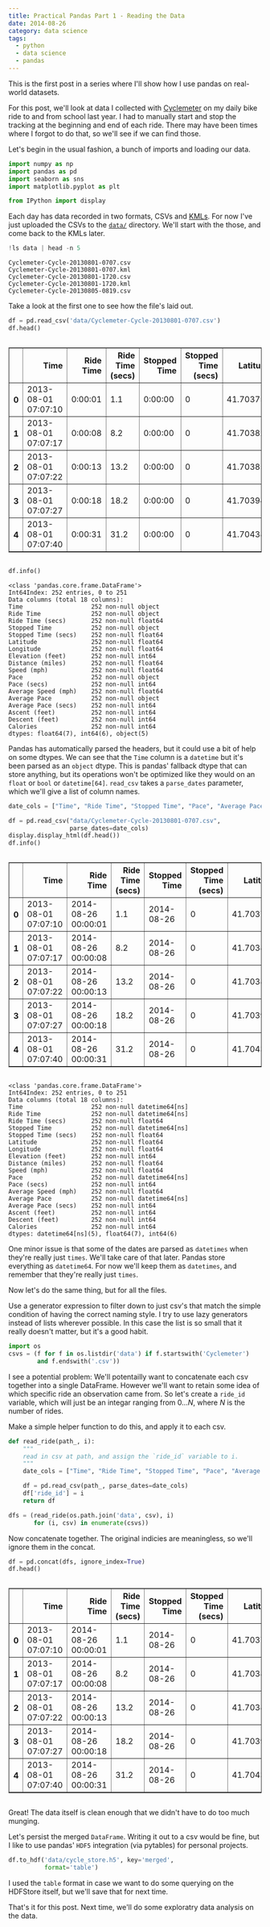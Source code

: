```yaml
---
title: Practical Pandas Part 1 - Reading the Data
date: 2014-08-26
category: data science
tags:
  - python
  - data science
  - pandas
---
```


This is the first post in a series where I'll show how I use pandas on real-world datasets.

For this post, we'll look at data I collected with [Cyclemeter](http://abvio.com/cyclemeter/) on
my daily bike ride to and from school last year.
I had to manually start and stop the tracking at the beginning and end of each ride. There may
have been times where I forgot to do that, so we'll see if we can find those.

Let's begin in the usual fashion, a bunch of imports and loading our data.


```python
import numpy as np
import pandas as pd
import seaborn as sns
import matplotlib.pyplot as plt

from IPython import display
```

Each day has data recorded in two formats, CSVs and [KMLs](https://developers.google.com/kml/).
For now I've just uploaded the CSVs to the [`data/`](https://github.com/TomAugspurger/PracticalPandas/tree/master/data) directory.
We'll start with the those, and come back to the KMLs later.


```python
!ls data | head -n 5
```

    Cyclemeter-Cycle-20130801-0707.csv
    Cyclemeter-Cycle-20130801-0707.kml
    Cyclemeter-Cycle-20130801-1720.csv
    Cyclemeter-Cycle-20130801-1720.kml
    Cyclemeter-Cycle-20130805-0819.csv


Take a look at the first one to see how the file's laid out.


```python
df = pd.read_csv('data/Cyclemeter-Cycle-20130801-0707.csv')
df.head()
```




<div style="max-height:1000px;max-width:1500px;overflow:auto;">
<table border="1" class="dataframe">
  <thead>
    <tr style="text-align: right;">
      <th></th>
      <th>Time</th>
      <th>Ride Time</th>
      <th>Ride Time (secs)</th>
      <th>Stopped Time</th>
      <th>Stopped Time (secs)</th>
      <th>Latitude</th>
      <th>Longitude</th>
      <th>Elevation (feet)</th>
      <th>Distance (miles)</th>
      <th>Speed (mph)</th>
      <th>Pace</th>
      <th>Pace (secs)</th>
      <th>Average Speed (mph)</th>
      <th>Average Pace</th>
      <th>Average Pace (secs)</th>
      <th>Ascent (feet)</th>
      <th>Descent (feet)</th>
      <th>Calories</th>
    </tr>
  </thead>
  <tbody>
    <tr>
      <th>0</th>
      <td> 2013-08-01 07:07:10</td>
      <td> 0:00:01</td>
      <td>  1.1</td>
      <td> 0:00:00</td>
      <td> 0</td>
      <td> 41.703753</td>
      <td>-91.609892</td>
      <td> 963</td>
      <td> 0.00</td>
      <td> 2.88</td>
      <td> 0:20:51</td>
      <td> 1251</td>
      <td> 0.00</td>
      <td> 0:00:00</td>
      <td>    0</td>
      <td> 0</td>
      <td>   0</td>
      <td> 0</td>
    </tr>
    <tr>
      <th>1</th>
      <td> 2013-08-01 07:07:17</td>
      <td> 0:00:08</td>
      <td>  8.2</td>
      <td> 0:00:00</td>
      <td> 0</td>
      <td> 41.703825</td>
      <td>-91.609835</td>
      <td> 852</td>
      <td> 0.01</td>
      <td> 2.88</td>
      <td> 0:20:51</td>
      <td> 1251</td>
      <td> 2.56</td>
      <td> 0:23:27</td>
      <td> 1407</td>
      <td> 0</td>
      <td> 129</td>
      <td> 0</td>
    </tr>
    <tr>
      <th>2</th>
      <td> 2013-08-01 07:07:22</td>
      <td> 0:00:13</td>
      <td> 13.2</td>
      <td> 0:00:00</td>
      <td> 0</td>
      <td> 41.703858</td>
      <td>-91.609814</td>
      <td> 789</td>
      <td> 0.01</td>
      <td> 2.88</td>
      <td> 0:20:51</td>
      <td> 1251</td>
      <td> 2.27</td>
      <td> 0:26:27</td>
      <td> 1587</td>
      <td> 0</td>
      <td> 173</td>
      <td> 0</td>
    </tr>
    <tr>
      <th>3</th>
      <td> 2013-08-01 07:07:27</td>
      <td> 0:00:18</td>
      <td> 18.2</td>
      <td> 0:00:00</td>
      <td> 0</td>
      <td> 41.703943</td>
      <td>-91.610090</td>
      <td> 787</td>
      <td> 0.02</td>
      <td> 6.60</td>
      <td> 0:09:06</td>
      <td>  546</td>
      <td> 4.70</td>
      <td> 0:12:47</td>
      <td>  767</td>
      <td> 0</td>
      <td> 173</td>
      <td> 1</td>
    </tr>
    <tr>
      <th>4</th>
      <td> 2013-08-01 07:07:40</td>
      <td> 0:00:31</td>
      <td> 31.2</td>
      <td> 0:00:00</td>
      <td> 0</td>
      <td> 41.704381</td>
      <td>-91.610258</td>
      <td> 788</td>
      <td> 0.06</td>
      <td> 9.50</td>
      <td> 0:06:19</td>
      <td>  379</td>
      <td> 6.37</td>
      <td> 0:09:26</td>
      <td>  566</td>
      <td> 0</td>
      <td> 173</td>
      <td> 2</td>
    </tr>
  </tbody>
</table>
</div>




```python
df.info()
```

    <class 'pandas.core.frame.DataFrame'>
    Int64Index: 252 entries, 0 to 251
    Data columns (total 18 columns):
    Time                   252 non-null object
    Ride Time              252 non-null object
    Ride Time (secs)       252 non-null float64
    Stopped Time           252 non-null object
    Stopped Time (secs)    252 non-null float64
    Latitude               252 non-null float64
    Longitude              252 non-null float64
    Elevation (feet)       252 non-null int64
    Distance (miles)       252 non-null float64
    Speed (mph)            252 non-null float64
    Pace                   252 non-null object
    Pace (secs)            252 non-null int64
    Average Speed (mph)    252 non-null float64
    Average Pace           252 non-null object
    Average Pace (secs)    252 non-null int64
    Ascent (feet)          252 non-null int64
    Descent (feet)         252 non-null int64
    Calories               252 non-null int64
    dtypes: float64(7), int64(6), object(5)

Pandas has automatically parsed the headers, but it could use a bit of help on some dtypes.
We can see that the `Time` column is a `datetime` but it's been parsed as an `object` dtype.
This is pandas' fallback dtype that can store anything, but its operations won't be optimized like
they would on an `float` or `bool` or `datetime[64]`. `read_csv` takes a `parse_dates` parameter, which
we'll give a list of column names.


```python
date_cols = ["Time", "Ride Time", "Stopped Time", "Pace", "Average Pace"]

df = pd.read_csv("data/Cyclemeter-Cycle-20130801-0707.csv",
                 parse_dates=date_cols)
display.display_html(df.head())
df.info()
```


<div style="max-height:1000px;max-width:1500px;overflow:auto;">
<table border="1" class="dataframe">
  <thead>
    <tr style="text-align: right;">
      <th></th>
      <th>Time</th>
      <th>Ride Time</th>
      <th>Ride Time (secs)</th>
      <th>Stopped Time</th>
      <th>Stopped Time (secs)</th>
      <th>Latitude</th>
      <th>Longitude</th>
      <th>Elevation (feet)</th>
      <th>Distance (miles)</th>
      <th>Speed (mph)</th>
      <th>Pace</th>
      <th>Pace (secs)</th>
      <th>Average Speed (mph)</th>
      <th>Average Pace</th>
      <th>Average Pace (secs)</th>
      <th>Ascent (feet)</th>
      <th>Descent (feet)</th>
      <th>Calories</th>
    </tr>
  </thead>
  <tbody>
    <tr>
      <th>0</th>
      <td>2013-08-01 07:07:10</td>
      <td>2014-08-26 00:00:01</td>
      <td>  1.1</td>
      <td>2014-08-26</td>
      <td> 0</td>
      <td> 41.703753</td>
      <td>-91.609892</td>
      <td> 963</td>
      <td> 0.00</td>
      <td> 2.88</td>
      <td>2014-08-26 00:20:51</td>
      <td> 1251</td>
      <td> 0.00</td>
      <td>2014-08-26 00:00:00</td>
      <td>    0</td>
      <td> 0</td>
      <td>   0</td>
      <td> 0</td>
    </tr>
    <tr>
      <th>1</th>
      <td>2013-08-01 07:07:17</td>
      <td>2014-08-26 00:00:08</td>
      <td>  8.2</td>
      <td>2014-08-26</td>
      <td> 0</td>
      <td> 41.703825</td>
      <td>-91.609835</td>
      <td> 852</td>
      <td> 0.01</td>
      <td> 2.88</td>
      <td>2014-08-26 00:20:51</td>
      <td> 1251</td>
      <td> 2.56</td>
      <td>2014-08-26 00:23:27</td>
      <td> 1407</td>
      <td> 0</td>
      <td> 129</td>
      <td> 0</td>
    </tr>
    <tr>
      <th>2</th>
      <td>2013-08-01 07:07:22</td>
      <td>2014-08-26 00:00:13</td>
      <td> 13.2</td>
      <td>2014-08-26</td>
      <td> 0</td>
      <td> 41.703858</td>
      <td>-91.609814</td>
      <td> 789</td>
      <td> 0.01</td>
      <td> 2.88</td>
      <td>2014-08-26 00:20:51</td>
      <td> 1251</td>
      <td> 2.27</td>
      <td>2014-08-26 00:26:27</td>
      <td> 1587</td>
      <td> 0</td>
      <td> 173</td>
      <td> 0</td>
    </tr>
    <tr>
      <th>3</th>
      <td>2013-08-01 07:07:27</td>
      <td>2014-08-26 00:00:18</td>
      <td> 18.2</td>
      <td>2014-08-26</td>
      <td> 0</td>
      <td> 41.703943</td>
      <td>-91.610090</td>
      <td> 787</td>
      <td> 0.02</td>
      <td> 6.60</td>
      <td>2014-08-26 00:09:06</td>
      <td>  546</td>
      <td> 4.70</td>
      <td>2014-08-26 00:12:47</td>
      <td>  767</td>
      <td> 0</td>
      <td> 173</td>
      <td> 1</td>
    </tr>
    <tr>
      <th>4</th>
      <td>2013-08-01 07:07:40</td>
      <td>2014-08-26 00:00:31</td>
      <td> 31.2</td>
      <td>2014-08-26</td>
      <td> 0</td>
      <td> 41.704381</td>
      <td>-91.610258</td>
      <td> 788</td>
      <td> 0.06</td>
      <td> 9.50</td>
      <td>2014-08-26 00:06:19</td>
      <td>  379</td>
      <td> 6.37</td>
      <td>2014-08-26 00:09:26</td>
      <td>  566</td>
      <td> 0</td>
      <td> 173</td>
      <td> 2</td>
    </tr>
  </tbody>
</table>
</div>


    <class 'pandas.core.frame.DataFrame'>
    Int64Index: 252 entries, 0 to 251
    Data columns (total 18 columns):
    Time                   252 non-null datetime64[ns]
    Ride Time              252 non-null datetime64[ns]
    Ride Time (secs)       252 non-null float64
    Stopped Time           252 non-null datetime64[ns]
    Stopped Time (secs)    252 non-null float64
    Latitude               252 non-null float64
    Longitude              252 non-null float64
    Elevation (feet)       252 non-null int64
    Distance (miles)       252 non-null float64
    Speed (mph)            252 non-null float64
    Pace                   252 non-null datetime64[ns]
    Pace (secs)            252 non-null int64
    Average Speed (mph)    252 non-null float64
    Average Pace           252 non-null datetime64[ns]
    Average Pace (secs)    252 non-null int64
    Ascent (feet)          252 non-null int64
    Descent (feet)         252 non-null int64
    Calories               252 non-null int64
    dtypes: datetime64[ns](5), float64(7), int64(6)

One minor issue is that some of the dates are parsed as `datetimes` when they're really just `times`.
We'll take care of that later. Pandas store everything as `datetime64`. For now we'll keep them as
`datetimes`, and remember that they're really just `times`.

Now let's do the same thing, but for all the files.

Use a generator expression to filter down to just csv's that match the simple
condition of having the correct naming style.
I try to use lazy generators instead of lists wherever possible.
In this case the list is so small that it really doesn't matter, but it's
a good habit.


```python
import os
csvs = (f for f in os.listdir('data') if f.startswith('Cyclemeter')
        and f.endswith('.csv'))
```

I see a potential problem: We'll potentailly want to concatenate each csv together
into a single DataFrame. However we'll want to retain some idea of which specific
ride an observation came from. So let's create a `ride_id` variable, which will
just be an integar ranging from $0 \ldots N$, where $N$ is the number of rides.

Make a simple helper function to do this, and apply it to each csv.


```python
def read_ride(path_, i):
    """
    read in csv at path, and assign the `ride_id` variable to i.
    """
    date_cols = ["Time", "Ride Time", "Stopped Time", "Pace", "Average Pace"]

    df = pd.read_csv(path_, parse_dates=date_cols)
    df['ride_id'] = i
    return df

dfs = (read_ride(os.path.join('data', csv), i)
       for (i, csv) in enumerate(csvs))

```

Now concatenate together. The original indicies are meaningless, so we'll ignore them in the concat.


```python
df = pd.concat(dfs, ignore_index=True)
df.head()
```




<div style="max-height:1000px;max-width:1500px;overflow:auto;">
<table border="1" class="dataframe">
  <thead>
    <tr style="text-align: right;">
      <th></th>
      <th>Time</th>
      <th>Ride Time</th>
      <th>Ride Time (secs)</th>
      <th>Stopped Time</th>
      <th>Stopped Time (secs)</th>
      <th>Latitude</th>
      <th>Longitude</th>
      <th>Elevation (feet)</th>
      <th>Distance (miles)</th>
      <th>Speed (mph)</th>
      <th>Pace</th>
      <th>Pace (secs)</th>
      <th>Average Speed (mph)</th>
      <th>Average Pace</th>
      <th>Average Pace (secs)</th>
      <th>Ascent (feet)</th>
      <th>Descent (feet)</th>
      <th>Calories</th>
      <th>ride_id</th>
    </tr>
  </thead>
  <tbody>
    <tr>
      <th>0</th>
      <td>2013-08-01 07:07:10</td>
      <td>2014-08-26 00:00:01</td>
      <td>  1.1</td>
      <td>2014-08-26</td>
      <td> 0</td>
      <td> 41.703753</td>
      <td>-91.609892</td>
      <td> 963</td>
      <td> 0.00</td>
      <td> 2.88</td>
      <td>2014-08-26 00:20:51</td>
      <td> 1251</td>
      <td> 0.00</td>
      <td>2014-08-26 00:00:00</td>
      <td>    0</td>
      <td> 0</td>
      <td>   0</td>
      <td> 0</td>
      <td> 0</td>
    </tr>
    <tr>
      <th>1</th>
      <td>2013-08-01 07:07:17</td>
      <td>2014-08-26 00:00:08</td>
      <td>  8.2</td>
      <td>2014-08-26</td>
      <td> 0</td>
      <td> 41.703825</td>
      <td>-91.609835</td>
      <td> 852</td>
      <td> 0.01</td>
      <td> 2.88</td>
      <td>2014-08-26 00:20:51</td>
      <td> 1251</td>
      <td> 2.56</td>
      <td>2014-08-26 00:23:27</td>
      <td> 1407</td>
      <td> 0</td>
      <td> 129</td>
      <td> 0</td>
      <td> 0</td>
    </tr>
    <tr>
      <th>2</th>
      <td>2013-08-01 07:07:22</td>
      <td>2014-08-26 00:00:13</td>
      <td> 13.2</td>
      <td>2014-08-26</td>
      <td> 0</td>
      <td> 41.703858</td>
      <td>-91.609814</td>
      <td> 789</td>
      <td> 0.01</td>
      <td> 2.88</td>
      <td>2014-08-26 00:20:51</td>
      <td> 1251</td>
      <td> 2.27</td>
      <td>2014-08-26 00:26:27</td>
      <td> 1587</td>
      <td> 0</td>
      <td> 173</td>
      <td> 0</td>
      <td> 0</td>
    </tr>
    <tr>
      <th>3</th>
      <td>2013-08-01 07:07:27</td>
      <td>2014-08-26 00:00:18</td>
      <td> 18.2</td>
      <td>2014-08-26</td>
      <td> 0</td>
      <td> 41.703943</td>
      <td>-91.610090</td>
      <td> 787</td>
      <td> 0.02</td>
      <td> 6.60</td>
      <td>2014-08-26 00:09:06</td>
      <td>  546</td>
      <td> 4.70</td>
      <td>2014-08-26 00:12:47</td>
      <td>  767</td>
      <td> 0</td>
      <td> 173</td>
      <td> 1</td>
      <td> 0</td>
    </tr>
    <tr>
      <th>4</th>
      <td>2013-08-01 07:07:40</td>
      <td>2014-08-26 00:00:31</td>
      <td> 31.2</td>
      <td>2014-08-26</td>
      <td> 0</td>
      <td> 41.704381</td>
      <td>-91.610258</td>
      <td> 788</td>
      <td> 0.06</td>
      <td> 9.50</td>
      <td>2014-08-26 00:06:19</td>
      <td>  379</td>
      <td> 6.37</td>
      <td>2014-08-26 00:09:26</td>
      <td>  566</td>
      <td> 0</td>
      <td> 173</td>
      <td> 2</td>
      <td> 0</td>
    </tr>
  </tbody>
</table>
</div>



Great! The data itself is clean enough that we didn't have to do too much munging.

Let's persist the merged `DataFrame`. Writing it out to a csv would be fine, but I like to use
pandas' `HDF5` integration (via pytables) for personal projects.


```python
df.to_hdf('data/cycle_store.h5', key='merged',
          format='table')
```

I used the `table` format in case we want to do some querying on the HDFStore itself, but we'll save that for next time.

That's it for this post. Next time, we'll do some exploratry data analysis on the data.
